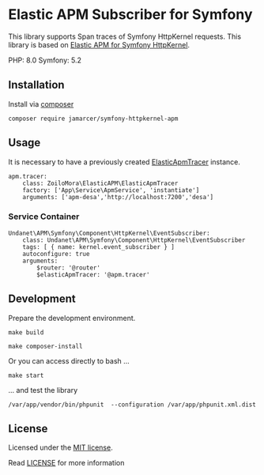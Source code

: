 # Elastic APM Subscriber for Symfony

This library supports Span traces of Symfony HttpKernel requests.
This library is based on [Elastic APM for Symfony HttpKernel](https://github.com/PcComponentes/apm-symfony-http-kernel).

PHP: 8.0
Symfony: 5.2

## Installation

Install via [composer](https://getcomposer.org/)

```shell script
composer require jamarcer/symfony-httpkernel-apm
```

## Usage

It is necessary to have a previously created [ElasticApmTracer](https://github.com/zoilomora/elastic-apm-agent-php) instance.

```shell script
apm.tracer:
    class: ZoiloMora\ElasticAPM\ElasticApmTracer
    factory: ['App\Service\ApmService', 'instantiate']
    arguments: ['apm-desa','http://localhost:7200','desa']
```

### Service Container

```shell script
Undanet\APM\Symfony\Component\HttpKernel\EventSubscriber:
    class: Undanet\APM\Symfony\Component\HttpKernel\EventSubscriber
    tags: [ { name: kernel.event_subscriber } ]
    autoconfigure: true
    arguments:
        $router: '@router'
        $elasticApmTracer: '@apm.tracer'
```

## Development

Prepare the development environment. 

```shell script
make build
```

```shell script
make composer-install
```

Or you can access directly to bash ...

```shell script
make start
```

... and test the library

```shell script
/var/app/vendor/bin/phpunit  --configuration /var/app/phpunit.xml.dist 
```

## License

Licensed under the [MIT license](http://opensource.org/licenses/MIT).

Read [LICENSE](LICENSE) for more information